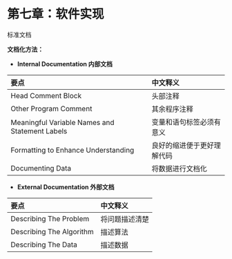 # 第七章：软件实现

标准文档

**文档化方法：**

* **Internal Documentation 内部文档**

| 要点 | 中文释义 |
| :--- | :--- |
| Head Comment Block | 头部注释 |
| Other Program Comment | 其余程序注释 |
| Meaningful Variable Names and Statement Labels | 变量和语句标签必须有意义 |
| Formatting to Enhance Understanding | 良好的缩进便于更好理解代码 |
| Documenting Data | 将数据进行文档化 |

* **External Documentation 外部文档**

| 要点 | 中文释义 |
| :--- | :--- |
| Describing The Problem | 将问题描述清楚 |
| Describing The Algorithm | 描述算法 |
| Describing The Data | 描述数据 |



